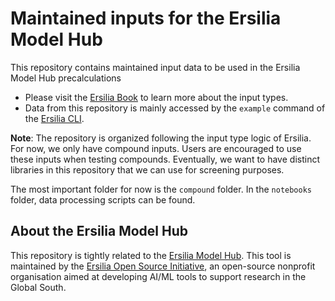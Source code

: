 # Maintained inputs for the Ersilia Model Hub
This repository contains maintained input data to be used in the Ersilia Model Hub precalculations

* Please visit the [Ersilia Book](https://ersilia.gitbook.io/ersilia-book) to learn more about the input types.
* Data from this repository is mainly accessed by the `example` command of the [Ersilia CLI](https://github.com/ersilia-os/ersilia).

**Note**: The repository is organized following the input type logic of Ersilia. For now, we only have compound inputs. Users are encouraged to use these inputs when testing compounds. Eventually, we want to have distinct libraries in this repository that we can use for screening purposes.

The most important folder for now is the `compound` folder. In the `notebooks` folder, data processing scripts can be found.

## About the Ersilia Model Hub
This repository is tightly related to the [Ersilia Model Hub](https://ersilia.io/model-hub). This tool is maintained by the [Ersilia Open Source Initiative](https://ersilia.io), an open-source nonprofit organisation aimed at developing AI/ML tools to support research in the Global South.
